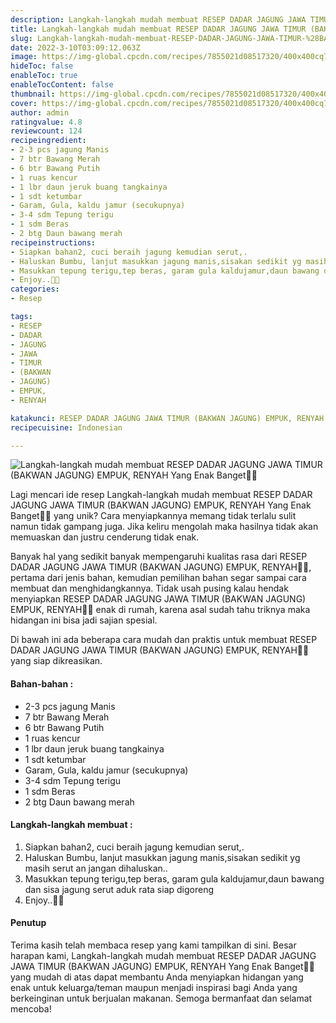 ```yaml
---
description: Langkah-langkah mudah membuat RESEP DADAR JAGUNG JAWA TIMUR (BAKWAN JAGUNG) EMPUK, RENYAH Yang Enak Banget"
title: Langkah-langkah mudah membuat RESEP DADAR JAGUNG JAWA TIMUR (BAKWAN JAGUNG) EMPUK, RENYAH Yang Enak Banget
slug: Langkah-langkah-mudah-membuat-RESEP-DADAR-JAGUNG-JAWA-TIMUR-%28BAKWAN-JAGUNG%29-EMPUK-RENYAH-Yang-Enak-Banget
date: 2022-3-10T03:09:12.063Z
image: https://img-global.cpcdn.com/recipes/7855021d08517320/400x400cq70/photo.jpg
hideToc: false
enableToc: true
enableTocContent: false
thumbnail: https://img-global.cpcdn.com/recipes/7855021d08517320/400x400cq70/photo.jpg
cover: https://img-global.cpcdn.com/recipes/7855021d08517320/400x400cq70/photo.jpg
author: admin
ratingvalue: 4.8
reviewcount: 124
recipeingredient:
- 2-3 pcs jagung Manis
- 7 btr Bawang Merah
- 6 btr Bawang Putih
- 1 ruas kencur
- 1 lbr daun jeruk buang tangkainya
- 1 sdt ketumbar
- Garam, Gula, kaldu jamur (secukupnya)
- 3-4 sdm Tepung terigu
- 1 sdm Beras
- 2 btg Daun bawang merah
recipeinstructions:
- Siapkan bahan2, cuci beraih jagung kemudian serut,.
- Haluskan Bumbu, lanjut masukkan jagung manis,sisakan sedikit yg masih serut an jangan dihaluskan..
- Masukkan tepung terigu,tep beras, garam gula kaldujamur,daun bawang dan sisa jagung serut aduk rata siap digoreng
- Enjoy..🤗🥰
categories:
- Resep

tags:
- RESEP
- DADAR
- JAGUNG
- JAWA
- TIMUR
- (BAKWAN
- JAGUNG)
- EMPUK,
- RENYAH

katakunci: RESEP DADAR JAGUNG JAWA TIMUR (BAKWAN JAGUNG) EMPUK, RENYAH
recipecuisine: Indonesian

---
```


![Langkah-langkah mudah membuat RESEP DADAR JAGUNG JAWA TIMUR (BAKWAN JAGUNG) EMPUK, RENYAH Yang Enak Banget👩‍🍳](https://img-global.cpcdn.com/recipes/7855021d08517320/400x400cq70/photo.jpg)

Lagi mencari ide resep Langkah-langkah mudah membuat RESEP DADAR JAGUNG JAWA TIMUR (BAKWAN JAGUNG) EMPUK, RENYAH Yang Enak Banget👩‍🍳 yang unik? Cara menyiapkannya memang tidak terlalu sulit namun tidak gampang juga. Jika keliru mengolah maka hasilnya tidak akan memuaskan dan justru cenderung tidak enak.

Banyak hal yang sedikit banyak mempengaruhi kualitas rasa dari RESEP DADAR JAGUNG JAWA TIMUR (BAKWAN JAGUNG) EMPUK, RENYAH👩‍🍳, pertama dari jenis bahan, kemudian pemilihan bahan segar sampai cara membuat dan menghidangkannya. Tidak usah pusing kalau hendak menyiapkan RESEP DADAR JAGUNG JAWA TIMUR (BAKWAN JAGUNG) EMPUK, RENYAH👩‍🍳 enak di rumah, karena asal sudah tahu triknya maka hidangan ini bisa jadi sajian spesial.

Di bawah ini ada beberapa cara mudah dan praktis untuk membuat RESEP DADAR JAGUNG JAWA TIMUR (BAKWAN JAGUNG) EMPUK, RENYAH👩‍🍳 yang siap dikreasikan.

<!--inarticleads1-->

#### Bahan-bahan :

- 2-3 pcs jagung Manis
- 7 btr Bawang Merah
- 6 btr Bawang Putih
- 1 ruas kencur
- 1 lbr daun jeruk buang tangkainya
- 1 sdt ketumbar
- Garam, Gula, kaldu jamur (secukupnya)
- 3-4 sdm Tepung terigu
- 1 sdm Beras
- 2 btg Daun bawang merah

<!--inarticleads2-->

#### Langkah-langkah membuat :

1. Siapkan bahan2, cuci beraih jagung kemudian serut,.
1. Haluskan Bumbu, lanjut masukkan jagung manis,sisakan sedikit yg masih serut an jangan dihaluskan..
1. Masukkan tepung terigu,tep beras, garam gula kaldujamur,daun bawang dan sisa jagung serut aduk rata siap digoreng
1. Enjoy..🤗🥰

#### Penutup

Terima kasih telah membaca resep yang kami tampilkan di sini. Besar harapan kami, Langkah-langkah mudah membuat RESEP DADAR JAGUNG JAWA TIMUR (BAKWAN JAGUNG) EMPUK, RENYAH Yang Enak Banget👩‍🍳 yang mudah di atas dapat membantu Anda menyiapkan hidangan yang enak untuk keluarga/teman maupun menjadi inspirasi bagi Anda yang berkeinginan untuk berjualan makanan. Semoga bermanfaat dan selamat mencoba!